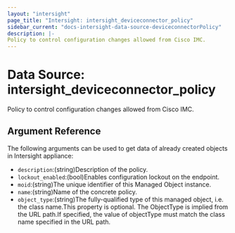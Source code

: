 ```yaml
---
layout: "intersight"
page_title: "Intersight: intersight_deviceconnector_policy"
sidebar_current: "docs-intersight-data-source-deviceconnectorPolicy"
description: |-
Policy to control configuration changes allowed from Cisco IMC.
---
```


# Data Source: intersight_deviceconnector_policy
Policy to control configuration changes allowed from Cisco IMC.
## Argument Reference
The following arguments can be used to get data of already created objects in Intersight appliance:
* `description`:(string)Description of the policy.
* `lockout_enabled`:(bool)Enables configuration lockout on the endpoint.
* `moid`:(string)The unique identifier of this Managed Object instance.
* `name`:(string)Name of the concrete policy.
* `object_type`:(string)The fully-qualified type of this managed object, i.e. the class name.This property is optional. The ObjectType is implied from the URL path.If specified, the value of objectType must match the class name specified in the URL path.
